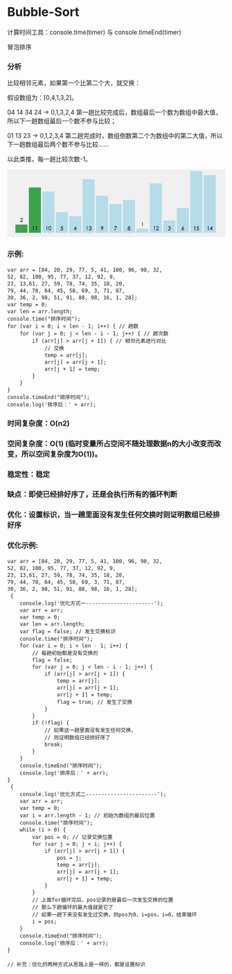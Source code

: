 # Bubble-Sort

计算时间工具：console.time(timer) 与 console.timeEnd(timer)

冒泡排序

### 分析

比较相邻元素，如果第一个比第二个大，就交换：

假设数组为：[0,4,1,3,2]。

04 14 34 24 -> 0,1,3,2,4 第一趟比较完成后，数组最后一个数为数组中最大值，所以下一趟数组最后一个数不参与比较；

01 13 23 -> 0,1,2,3,4 第二趟完成时，数组倒数第二个为数组中的第二大值，所以下一趟数组最后两个数不参与比较......

以此类推，每一趟比较次数-1。

![图示](bubble-Sort.gif)

### 示例: 
```
var arr = [84, 20, 29, 77, 5, 41, 100, 96, 90, 32, 
52, 82, 100, 95, 77, 37, 12, 92, 9, 
23, 13,61, 27, 59, 78, 74, 35, 18, 20, 
79, 44, 78, 64, 45, 58, 69, 3, 71, 87, 
30, 36, 2, 98, 51, 91, 88, 98, 16, 1, 28];
var temp = 0;
var len = arr.length;
console.time("排序时间");
for (var i = 0; i < len - 1; i++) { // 趟数
    for (var j = 0; j < len - i - 1; j++) { // 趟次数
        if (arr[j] > arr[j + 1]) { // 相邻元素进行对比
            // 交换
            temp = arr[j];
            arr[j] = arr[j + 1];
            arr[j + 1] = temp;
        }
    }
}
console.timeEnd("排序时间");
console.log('排序后：' + arr);
```

### 时间复杂度：O(n2) 

### 空间复杂度：O(1) (临时变量所占空间不随处理数据n的大小改变而改变，所以空间复杂度为O(1))。

### 稳定性：稳定

### 缺点：即使已经排好序了，还是会执行所有的循环判断

### 优化：设置标识，当一趟里面没有发生任何交换时则证明数组已经排好序

### 优化示例: 
```
var arr = [84, 20, 29, 77, 5, 41, 100, 96, 90, 32, 
52, 82, 100, 95, 77, 37, 12, 92, 9, 
23, 13,61, 27, 59, 78, 74, 35, 18, 20, 
79, 44, 78, 64, 45, 58, 69, 3, 71, 87, 
30, 36, 2, 98, 51, 91, 88, 98, 16, 1, 28];
 {
    console.log('优化方式一----------------------');
    var arr = arr;
    var temp = 0;
    var len = arr.length;
    var flag = false; // 发生交换标识
    console.time("排序时间");
    for (var i = 0; i < len - 1; i++) {
        // 每趟初始都是没有交换的
        flag = false;
        for (var j = 0; j < len - i - 1; j++) {
            if (arr[j] > arr[j + 1]) {
                temp = arr[j];
                arr[j] = arr[j + 1];
                arr[j + 1] = temp;
                flag = true; // 发生了交换
            }
        }
        if (!flag) {
            // 如果这一趟里面没有发生任何交换，
            // 则证明数组已经排好序了
            break;
        }
    }
    console.timeEnd("排序时间");
    console.log('排序后：' + arr);
}
 {
    console.log('优化方式二-----------------------');
    var arr = arr;
    var temp = 0;
    var i = arr.length - 1; // 初始为数组的最后位置
    console.time("排序时间");
    while (i > 0) {
        var pos = 0; // 记录交换位置
        for (var j = 0; j < i; j++) {
            if (arr[j] > arr[j + 1]) {
                pos = j;
                temp = arr[j];
                arr[j] = arr[j + 1];
                arr[j + 1] = temp;
            }
        }
        // 上面for循环完后，pos记录的是最后一次发生交换的位置
        // 那么下趟循环的最大值就是它了
        // 如果一趟下来没有发生过交换，则pos为0，i=pos，i=0，结束循环
        i = pos;
    }
    console.timeEnd("排序时间");
    console.log('排序后：' + arr);
}

// 补充：优化的两种方式从思路上是一样的，都是设置标识
```
